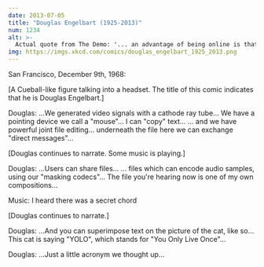 ```yaml
---
date: 2013-07-05
title: "Douglas Engelbart (1925-2013)"
num: 1234
alt: >-
  Actual quote from The Demo: '... an advantage of being online is that it keeps track of who you are and what you're doing all the time...'
img: https://imgs.xkcd.com/comics/douglas_engelbart_1925_2013.png
---
```

San Francisco, December 9th, 1968:

[A Cueball-like figure talking into a headset. The title of this comic indicates that he is Douglas Engelbart.]

Douglas: ...We generated video signals with a cathode ray tube... We have a pointing device we call a "mouse"... I can "copy" text... ... and we have powerful joint file editing... underneath the file here we can exchange "direct messages"...

[Douglas continues to narrate. Some music is playing.]

Douglas: ...Users can share files... ... files which can encode audio samples, using our "masking codecs"... The file you're hearing now is one of my own compositions...

Music: I heard there was a secret chord

[Douglas continues to narrate.]

Douglas: ...And you can superimpose text on the picture of the cat, like so... This cat is saying "YOLO", which stands for "You Only Live Once"...

Douglas: ...Just a little acronym we thought up...